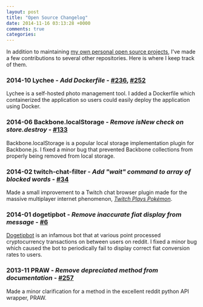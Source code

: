```yaml
---
layout: post
title: "Open Source Changelog"
date: 2014-11-16 03:13:28 +0000
comments: true
categories: 
---
```


In addition to maintaining [my own personal open source projects](https://github.com/renfredxh), I've made a few contributions to several other repositories. Here is where I keep track of them.

<!-- more -->

### 2014-10 **Lychee** - _Add Dockerfile_ - [#236](https://github.com/electerious/Lychee/pull/236/commits), [#252](https://github.com/electerious/Lychee/pull/252)
Lychee is a self-hosted photo management tool. I added a Dockerfile which containerized the application so users could easily deploy the application using Docker.

### 2014-06 **Backbone.localStorage** - _Remove isNew check on store.destroy_ - [#133](https://github.com/jeromegn/Backbone.localStorage/pull/133)
Backbone.localStorage is a popular local storage implementation plugin for Backbone.js. I fixed a minor bug that prevented Backbone collections from properly being removed from local storage.

### 2014-02 **twitch-chat-filter** - _Add "wait" command to array of blocked words_ - [#34](https://github.com/jpgohlke/twitch-chat-filter/pull/34)
Made a small improvement to a Twitch chat browser plugin made for the massive multiplayer internet phenomenon, [_Twitch Plays Pokémon_](https://en.wikipedia.org/wiki/Twitch_Plays_Pok%C3%A9mon).

### 2014-01 **dogetipbot** - _Remove inaccurate fiat display from message_ - [#6](https://github.com/mohland/dogetipbot/pull/6)
[Dogetipbot](https://dogetipbot.com/) is an infamous bot that at various point processed cryptocurrency transactions on between users on reddit. I fixed a minor bug which caused the bot to periodically fail to display correct fiat conversion rates to users.

### 2013-11 **PRAW** - _Remove depreciated method from documentation_ - [#257](https://github.com/praw-dev/praw/pull/257)
Made a minor clarification for a method in the excellent reddit python API wrapper, PRAW.
